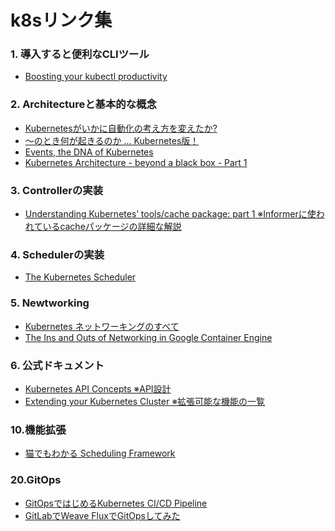 # k8sリンク集

### 1. 導入すると便利なCLIツール
- [Boosting your kubectl productivity](https://itnext.io/boosting-your-kubectl-productivity-b348f7c25712)

### 2. Architectureと基本的な概念
- [Kubernetesがいかに自動化の考え方を変えたか?](https://deeeet.com/writing/2018/12/13/how-kubernetes-change-our-way-of-automation/)
- [〜のとき何が起きるのか ... Kubernetes版！](https://github.com/jamiehannaford/what-happens-when-k8s/blob/master/ja-jp/README.md
)
- [Events, the DNA of Kubernetes](https://www.mgasch.com/post/k8sevents/
)
- [Kubernetes Architecture - beyond a black box - Part 1](https://www.slideshare.net/harryzhang735/kubernetes-beyond-a-black-box-part-1
)

### 3. Controllerの実装
- [Understanding Kubernetes’ tools/cache package: part 1 ※Informerに使われているcacheパッケージの詳細な解説](https://lairdnelson.wordpress.com/2018/01/07/understanding-kubernetes-tools-cache-package-part-1/)

### 4. Schedulerの実装
- [The Kubernetes Scheduler](https://medium.com/@dominik.tornow/the-kubernetes-scheduler-cd429abac02f)

### 5. Newtworking
- [Kubernetes ネットワーキングのすべて](https://www.slideshare.net/linecorp/kubernetes-124878915)
- [The Ins and Outs of Networking in Google Container Engine](https://speakerdeck.com/thockin/the-ins-and-outs-of-networking-in-google-container-engine)

### 6. 公式ドキュメント
- [Kubernetes API Concepts ※API設計](https://kubernetes.io/docs/reference/using-api/api-concepts/)
- [Extending your Kubernetes Cluster ※拡張可能な機能の一覧](https://kubernetes.io/docs/concepts/extend-kubernetes/extend-cluster/)

### 10.機能拡張
 - [猫でもわかる Scheduling Framework](https://speakerdeck.com/ytaka23/kubernetes-meetup-tokyo-16th)

### 20.GitOps
 - [GitOpsではじめるKubernetes CI/CD Pipeline](https://www.slideshare.net/linecorp/gitopskubernetes-cicd-pipeline)
 - [GitLabでWeave FluxでGitOpsしてみた](https://speakerdeck.com/endok/gitops-using-flux-and-gitlab)
